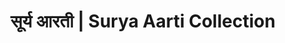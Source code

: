 ---
layout: category
title: सूर्य आरती | Surya Aarti Collection
category: surya
meta_description: सूर्य आरती संग्रह - Complete collection of Sun God Aartis in Marathi with lyrics, audio and video
keywords: सूर्य आरती, surya aarti, sun god aarti marathi, मराठी सूर्य आरती
permalink: /category/surya/
---